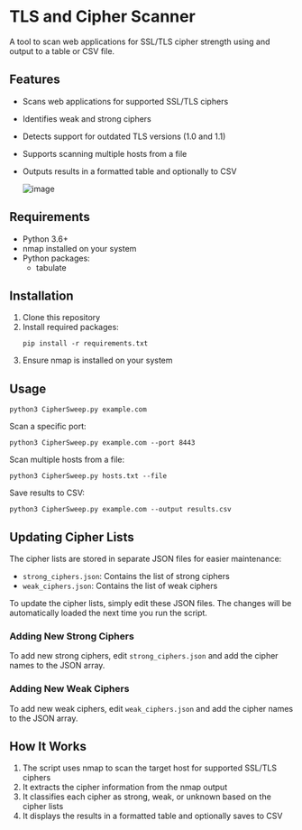 # TLS and Cipher Scanner

A tool to scan web applications for SSL/TLS cipher strength using and output to a table or CSV file.

## Features

- Scans web applications for supported SSL/TLS ciphers
- Identifies weak and strong ciphers
- Detects support for outdated TLS versions (1.0 and 1.1)
- Supports scanning multiple hosts from a file
- Outputs results in a formatted table and optionally to CSV

  ![image](https://github.com/user-attachments/assets/6594d93f-d826-4b67-876c-71e91ea4e84f)

## Requirements

- Python 3.6+
- nmap installed on your system
- Python packages: 
  - tabulate

## Installation

1. Clone this repository
2. Install required packages:
   ```
   pip install -r requirements.txt
   ```
3. Ensure nmap is installed on your system

## Usage

```
python3 CipherSweep.py example.com
```

Scan a specific port:
```
python3 CipherSweep.py example.com --port 8443
```

Scan multiple hosts from a file:
```
python3 CipherSweep.py hosts.txt --file
```

Save results to CSV:
```
python3 CipherSweep.py example.com --output results.csv
```

## Updating Cipher Lists

The cipher lists are stored in separate JSON files for easier maintenance:

- `strong_ciphers.json`: Contains the list of strong ciphers
- `weak_ciphers.json`: Contains the list of weak ciphers

To update the cipher lists, simply edit these JSON files. The changes will be automatically loaded the next time you run the script.

### Adding New Strong Ciphers

To add new strong ciphers, edit `strong_ciphers.json` and add the cipher names to the JSON array.

### Adding New Weak Ciphers

To add new weak ciphers, edit `weak_ciphers.json` and add the cipher names to the JSON array.

## How It Works

1. The script uses nmap to scan the target host for supported SSL/TLS ciphers
2. It extracts the cipher information from the nmap output
3. It classifies each cipher as strong, weak, or unknown based on the cipher lists
4. It displays the results in a formatted table and optionally saves to CSV

